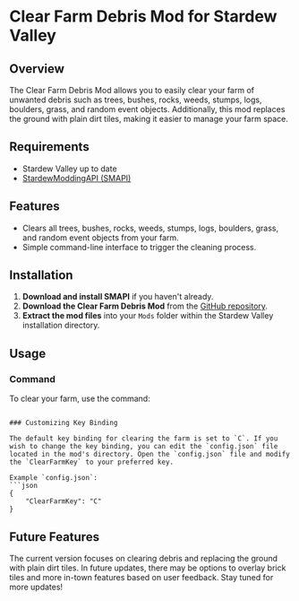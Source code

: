 # Clear Farm Debris Mod for Stardew Valley

## Overview

The Clear Farm Debris Mod allows you to easily clear your farm of unwanted debris such as trees, bushes, rocks, weeds, stumps, logs, boulders, grass, and random event objects. Additionally, this mod replaces the ground with plain dirt tiles, making it easier to manage your farm space.

## Requirements

- Stardew Valley up to date
- [StardewModdingAPI (SMAPI)](https://smapi.io/)

## Features

- Clears all trees, bushes, rocks, weeds, stumps, logs, boulders, grass, and random event objects from your farm.
- Simple command-line interface to trigger the cleaning process.

## Installation

1. **Download and install SMAPI** if you haven't already.
2. **Download the Clear Farm Debris Mod** from the [GitHub repository](https://github.com/davidrenne/ClearFarmDebris).
3. **Extract the mod files** into your `Mods` folder within the Stardew Valley installation directory.

## Usage

### Command

To clear your farm, use the command:
```

### Customizing Key Binding

The default key binding for clearing the farm is set to `C`. If you wish to change the key binding, you can edit the `config.json` file located in the mod's directory. Open the `config.json` file and modify the `ClearFarmKey` to your preferred key.

Example `config.json`:
```json
{
    "ClearFarmKey": "C"
}

```

## Future Features

The current version focuses on clearing debris and replacing the ground with plain dirt tiles. In future updates, there may be options to overlay brick tiles and more in-town features based on user feedback. Stay tuned for more updates!

